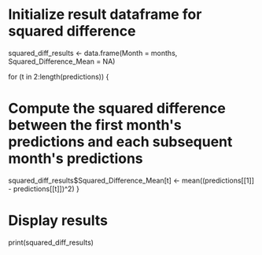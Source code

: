 # Initialize result dataframe for squared difference
squared_diff_results <- data.frame(Month = months, Squared_Difference_Mean = NA)

for (t in 2:length(predictions)) {
  # Compute the squared difference between the first month's predictions and each subsequent month's predictions
  squared_diff_results$Squared_Difference_Mean[t] <- mean((predictions[[1]] - predictions[[t]])^2)
}

# Display results
print(squared_diff_results)
